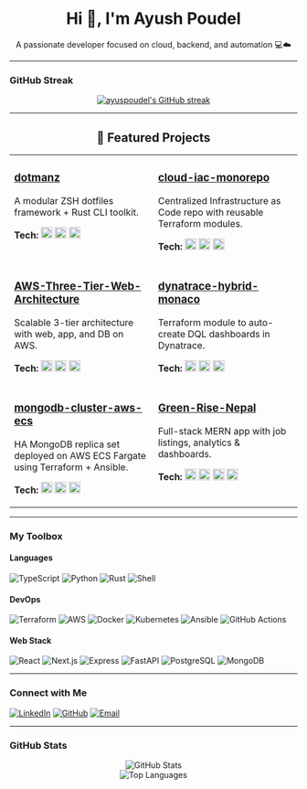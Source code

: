 <h1 align="center">Hi 👋, I'm Ayush Poudel</h1>
<p align="center">A passionate developer focused on cloud, backend, and automation 💻☁️</p>

---

###  GitHub Streak
<p align="center">
  <a href="https://git.io/streak-stats">
    <img src="https://streak-stats.demolab.com?user=ayuspoudel&theme=dark&hide_border=true" alt="ayuspoudel's GitHub streak"/>
  </a>
</p>

---

<h2 align="center">🚀 Featured Projects</h2>

<div align="center">

<table>
  <tr>
    <td width="45%" valign="top">
      <h3><a href="https://github.com/ayuspoudel/dotmanz">dotmanz</a></h3>
      <p>A modular ZSH dotfiles framework + Rust CLI toolkit.</p>
      <p><strong>Tech:</strong>
        <img src="https://cdn.jsdelivr.net/gh/devicons/devicon/icons/rust/rust-original.svg" height="20"/>
        <img src="https://cdn.jsdelivr.net/gh/devicons/devicon/icons/bash/bash-original.svg" height="20"/>
        <img src="https://cdn.jsdelivr.net/gh/devicons/devicon/icons/linux/linux-original.svg" height="20"/>
      </p>
    </td>
    <td width="45%" valign="top">
      <h3><a href="https://github.com/ayuspoudel/cloud-iac-monorepo">cloud-iac-monorepo</a></h3>
      <p>Centralized Infrastructure as Code repo with reusable Terraform modules.</p>
      <p><strong>Tech:</strong>
        <img src="https://cdn.jsdelivr.net/gh/devicons/devicon/icons/terraform/terraform-original.svg" height="20"/>
        <img src="https://cdn.jsdelivr.net/gh/devicons/devicon/icons/amazonwebservices/amazonwebservices-original.svg" height="20"/>
        <img src="https://cdn.jsdelivr.net/gh/devicons/devicon/icons/linux/linux-original.svg" height="20"/>
      </p>
    </td>
  </tr>
  <tr>
    <td valign="top">
      <h3><a href="https://github.com/ayuspoudel/AWS-Three-Tier-Web-Architecture">AWS-Three-Tier-Web-Architecture</a></h3>
      <p>Scalable 3-tier architecture with web, app, and DB on AWS.</p>
      <p><strong>Tech:</strong>
        <img src="https://cdn.jsdelivr.net/gh/devicons/devicon/icons/terraform/terraform-original.svg" height="20"/>
        <img src="https://cdn.jsdelivr.net/gh/devicons/devicon/icons/amazonwebservices/amazonwebservices-original.svg" height="20"/>
        <img src="https://cdn.jsdelivr.net/gh/devicons/devicon/icons/nginx/nginx-original.svg" height="20"/>
      </p>
    </td>
    <td valign="top">
      <h3><a href="https://github.com/ayuspoudel/dynatrace-hybrid-monaco">dynatrace-hybrid-monaco</a></h3>
      <p>Terraform module to auto-create DQL dashboards in Dynatrace.</p>
      <p><strong>Tech:</strong>
        <img src="https://cdn.jsdelivr.net/gh/devicons/devicon/icons/terraform/terraform-original.svg" height="20"/>
        <img src="https://raw.githubusercontent.com/simple-icons/simple-icons/develop/icons/dynatrace.svg" height="20"/>
        <img src="https://cdn.jsdelivr.net/gh/devicons/devicon/icons/python/python-original.svg" height="20"/>
      </p>
    </td>
  </tr>
  <tr>
    <td valign="top">
      <h3><a href="https://github.com/ayuspoudel/mongodb-cluster-aws-ecs">mongodb-cluster-aws-ecs</a></h3>
      <p>HA MongoDB replica set deployed on AWS ECS Fargate using Terraform + Ansible.</p>
      <p><strong>Tech:</strong>
        <img src="https://cdn.jsdelivr.net/gh/devicons/devicon/icons/mongodb/mongodb-original.svg" height="20"/>
        <img src="https://cdn.jsdelivr.net/gh/devicons/devicon/icons/ansible/ansible-original.svg" height="20"/>
        <img src="https://cdn.jsdelivr.net/gh/devicons/devicon/icons/amazonwebservices/amazonwebservices-original.svg" height="20"/>
      </p>
    </td>
    <td valign="top">
      <h3><a href="https://github.com/ayuspoudel/Green-Rise-Nepal-Full-Stack-Project">Green-Rise-Nepal</a></h3>
      <p>Full-stack MERN app with job listings, analytics & dashboards.</p>
      <p><strong>Tech:</strong>
        <img src="https://cdn.jsdelivr.net/gh/devicons/devicon/icons/mongodb/mongodb-original.svg" height="20"/>
        <img src="https://cdn.jsdelivr.net/gh/devicons/devicon/icons/express/express-original.svg" height="20"/>
        <img src="https://cdn.jsdelivr.net/gh/devicons/devicon/icons/react/react-original.svg" height="20"/>
        <img src="https://cdn.jsdelivr.net/gh/devicons/devicon/icons/nodejs/nodejs-original.svg" height="20"/>
      </p>
    </td>
  </tr>
</table>

</div>


---

### My Toolbox

#### Languages
![TypeScript](https://img.shields.io/badge/TypeScript-3178C6?logo=typescript)
![Python](https://img.shields.io/badge/Python-3776AB?logo=python)
![Rust](https://img.shields.io/badge/Rust-000000?logo=rust)
![Shell](https://img.shields.io/badge/Bash-4EAA25?logo=gnubash)

#### DevOps
![Terraform](https://img.shields.io/badge/Terraform-623CE4?logo=terraform)
![AWS](https://img.shields.io/badge/AWS-FF9900?logo=amazonaws)
![Docker](https://img.shields.io/badge/Docker-2496ED?logo=docker)
![Kubernetes](https://img.shields.io/badge/Kubernetes-326CE5?logo=kubernetes)
![Ansible](https://img.shields.io/badge/Ansible-EE0000?logo=ansible)
![GitHub Actions](https://img.shields.io/badge/GitHub%20Actions-2088FF?logo=githubactions)

#### Web Stack
![React](https://img.shields.io/badge/React-20232A?logo=react)
![Next.js](https://img.shields.io/badge/Next-black?logo=next.js)
![Express](https://img.shields.io/badge/Express-000000?logo=express)
![FastAPI](https://img.shields.io/badge/FastAPI-009688?logo=fastapi)
![PostgreSQL](https://img.shields.io/badge/PostgreSQL-4169E1?logo=postgresql)
![MongoDB](https://img.shields.io/badge/MongoDB-47A248?logo=mongodb)

---

### Connect with Me

[![LinkedIn](https://img.shields.io/badge/LinkedIn-blue?logo=linkedin&logoColor=white)](https://linkedin.com/in/workwithayush)
[![GitHub](https://img.shields.io/badge/GitHub-181717?logo=github)](https://github.com/ayuspoudel)
[![Email](https://img.shields.io/badge/Email-ayuspoudel%40gmail.com-D14836?logo=gmail&logoColor=white)](mailto:ayuspoudel@gmail.com)

---

### GitHub Stats

<p align="center">
  <img src="https://github-readme-stats.vercel.app/api?username=ayuspoudel&show_icons=true&theme=tokyonight&hide_border=true" alt="GitHub Stats"/>
  <br/>
  <img src="https://github-readme-stats.vercel.app/api/top-langs/?username=ayuspoudel&layout=compact&theme=tokyonight&hide_border=true" alt="Top Languages"/>
</p>
